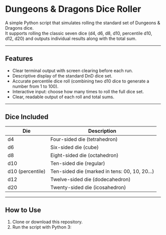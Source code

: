 # Dungeons & Dragons Dice Roller

A simple Python script that simulates rolling the standard set of Dungeons & Dragons dice.  
It supports rolling the classic seven dice (d4, d6, d8, d10, percentile d10, d12, d20) and outputs individual results along with the total sum.

---

## Features

- Clear terminal output with screen clearing before each run.
- Descriptive display of the standard DnD dice set.
- Accurate percentile dice roll (combining two d10 dice to generate a number from 1 to 100).
- Interactive input: choose how many times to roll the full dice set.
- Clear, readable output of each roll and total sums.

---

## Dice Included

| Die          | Description                              |
|--------------|----------------------------------------|
| d4           | Four-sided die (tetrahedron)           |
| d6           | Six-sided die (cube)                    |
| d8           | Eight-sided die (octahedron)           |
| d10          | Ten-sided die (regular)                 |
| d10 (percentile) | Ten-sided die (marked in tens: 00, 10, 20...) |
| d12          | Twelve-sided die (dodecahedron)         |
| d20          | Twenty-sided die (icosahedron)          |

---

## How to Use

1. Clone or download this repository.
2. Run the script with Python 3:

